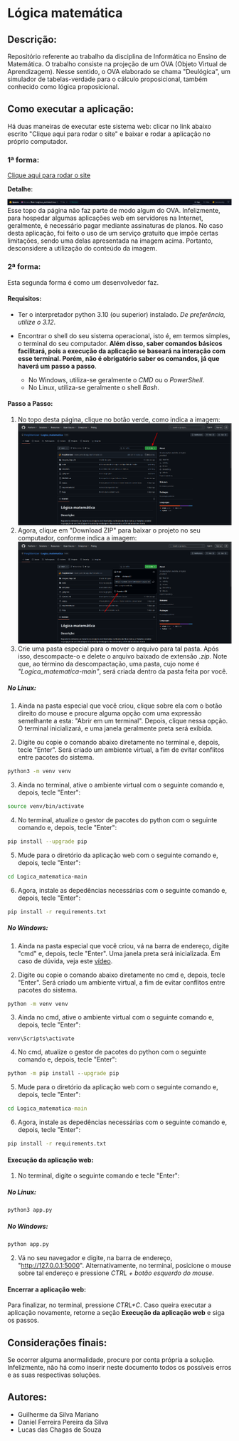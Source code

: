 # Lógica matemática

## Descrição:

Repositório referente ao trabalho da disciplina de Informática no Ensino de Matemática. O trabalho consiste na projeção de um OVA (Objeto Virtual de Aprendizagem).
Nesse sentido, o OVA elaborado se chama "Deulógica", um simulador de tabelas-verdade para o cálculo proposicional, também conhecido como lógica proposicional.

## Como executar a aplicação:

Há duas maneiras de executar este sistema web: clicar no link abaixo escrito "Clique aqui para rodar o site" e baixar e rodar a aplicação no próprio computador.

### 1ª forma:

[Clique aqui para rodar o site](https://huggingface.co/spaces/Shzous/Run-Logica_matematica)

**Detalhe**: 

![Topo da página](Imagens_Repo_Git/pg_top.png)
Esse topo da página não faz parte de modo algum do OVA. Infelizmente, para hospedar algumas aplicações web em servidores na Internet, geralmente, é necessário pagar mediante assinaturas de planos. No caso desta aplicação, foi feito o uso de um serviço gratuito que impõe certas limitações, sendo uma delas apresentada na imagem acima. Portanto, desconsidere a utilização
do conteúdo da imagem.


### 2ª forma:

Esta segunda forma é como um desenvolvedor faz. 

#### Requisitos:

- Ter o interpretador python 3.10 (ou superior) instalado. *De preferência,
utilize o 3.12*.
- Encontrar o shell do seu sistema operacional, isto é, em termos simples, o terminal do seu computador. **Além disso, saber comandos básicos facilitará, pois a execução da aplicação se baseará na interação com esse terminal. Porém, não é obrigatório saber os comandos, já que haverá um passo a passo**.

    - No Windows, utiliza-se geralmente o *CMD* ou o *PowerShell*.
    - No Linux, utiliza-se geralmente o shell *Bash*.

#### Passo a Passo:

1. No topo desta página, clique no botão verde, como indica a imagem:
![Topo da página do github](Imagens_Repo_Git/topo_github.png)
2. Agora, clique em "Download ZIP" para baixar o projeto no seu computador, conforme indica a imagem:
![Topo da página do github](Imagens_Repo_Git/download.png)
3. Crie uma pasta especial para o mover o arquivo para tal pasta. Após isso, descompacte-o e delete o arquivo baixado de extensão *.zip*. Note que, ao término da descompactação, uma pasta, cujo nome é *"Logica_matematica-main"*,
será criada dentro da pasta feita por você.

##### No Linux:

1. Ainda na pasta especial que você criou, clique sobre ela com o botão direito do mouse
e procure alguma opção com uma expressão semelhante a esta: "Abrir em um terminal". Depois, clique nessa opção. O terminal inicializará, e uma janela  geralmente preta será exibida.

2. Digite ou copie o comando abaixo diretamente no terminal e, depois, tecle "Enter". Será criado um ambiente virtual, a fim de evitar conflitos entre pacotes do sistema.
```bash
python3 -m venv venv
```
3. Ainda no terminal, ative o ambiente virtual com o seguinte comando e, depois, tecle "Enter":
```bash
source venv/bin/activate
```
4. No terminal, atualize o gestor de pacotes do python com o seguinte comando e, depois, tecle "Enter":
```bash
pip install --upgrade pip
```
5. Mude para o diretório da aplicação web com o seguinte comando e, depois, tecle "Enter":
```bash
cd Logica_matematica-main
```
6. Agora, instale as depedências necessárias com o seguinte comando e, depois, tecle "Enter":
 ```bash
pip install -r requirements.txt
```

##### No Windows:

1. Ainda na pasta especial que você criou, vá na barra de endereço, digite "cmd" e, depois, tecle "Enter". Uma janela preta será inicializada. Em caso de dúvida, veja este [vídeo](https://youtube.com/shorts/gtTd6R0ffnE?si=NXnWTGhiXpTodqF5).

2. Digite ou copie o comando abaixo diretamente no cmd e, depois, tecle "Enter". Será criado um ambiente virtual, a fim de evitar conflitos entre pacotes do sistema.
```bat
python -m venv venv
```
3. Ainda no cmd, ative o ambiente virtual com o seguinte comando e, depois, tecle "Enter":
```
venv\Scripts\activate
```
4. No cmd, atualize o gestor de pacotes do python com o seguinte comando e, depois, tecle "Enter":
```bat
python -m pip install --upgrade pip
```
5. Mude para o diretório da aplicação web com o seguinte comando e, depois, tecle "Enter":

```bat
cd Logica_matematica-main
```
6. Agora, instale as depedências necessárias com o seguinte comando e, depois, tecle "Enter":
 ```bat
pip install -r requirements.txt
```

#### Execução da aplicação web:

1. No terminal, digite o seguinte comando e tecle "Enter":

##### No Linux:
```bash
python3 app.py
```
##### No Windows:
```bat
python app.py
```
2. Vá no seu navegador e digite, na barra de endereço, "http://127.0.0.1:5000". Alternativamente, no terminal, posicione o mouse sobre tal endereço e pressione *CTRL + botão esquerdo do mouse*.

#### Encerrar a aplicação web:

Para finalizar, no terminal, pressione *CTRL+C*. Caso queira executar a aplicação novamente, retorne a seção **Execução da aplicação web** e siga os passos.


## Considerações finais: 

Se ocorrer alguma anormalidade, procure por conta própria a solução. Infelizmente, não há como inserir neste documento todos os possíveis erros e as suas respectivas soluções.

## Autores:

- Guilherme da Silva Mariano
- Daniel Ferreira Pereira da Silva
- Lucas das Chagas de Souza
